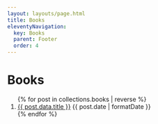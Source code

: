 ```yaml
---
layout: layouts/page.html
title: Books
eleventyNavigation:
  key: Books
  parent: Footer
  order: 4
---
```


# Books

<ol class="flex gap-4 flex-col">
{% for post in collections.books | reverse %}
  <li class="flex flex-col md:justify-between md:flex-wrap md:flex-row">
    <a href="{{post.url}}">{{ post.data.title }}</a>
    <time dateTime="{{post.date | formatDate }}" >{{ post.date | formatDate }}</time>
  </li>
{% endfor %}
</ol>
